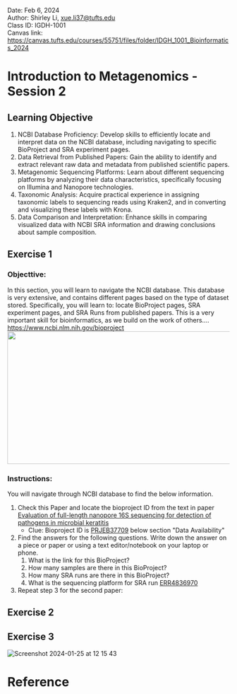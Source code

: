 Date: Feb 6, 2024   
Author: Shirley Li, xue.li37@tufts.edu     
Class ID: IGDH-1001    
Canvas link: https://canvas.tufts.edu/courses/55751/files/folder/IDGH_1001_Bioinformatics_2024 
# Introduction to Metagenomics - Session 2
## Learning Objective
1.	NCBI Database Proficiency: Develop skills to efficiently locate and interpret data on the NCBI database, including navigating to specific BioProject and SRA experiment pages.
2.	Data Retrieval from Published Papers: Gain the ability to identify and extract relevant raw data and metadata from published scientific papers.
3.	Metagenomic Sequencing Platforms: Learn about different sequencing platforms by analyzing their data characteristics, specifically focusing on Illumina and Nanopore technologies.
4.	Taxonomic Analysis: Acquire practical experience in assigning taxonomic labels to sequencing reads using Kraken2, and in converting and visualizing these labels with Krona.
5.	Data Comparison and Interpretation: Enhance skills in comparing visualized data with NCBI SRA information and drawing conclusions about sample composition.

## Exercise 1
### Objecttive: 
In this section, you will learn to navigate the NCBI database. This database is very extensive, and contains different pages based on the type of dataset stored. Specifically, you will learn to: locate BioProject pages, SRA experiment pages, and SRA Runs from published papers.
This is a very important skill for bioinformatics, as we build on the work of others....        
https://www.ncbi.nlm.nih.gov/bioproject  
<img src="https://github.com/shirleyxueli41/Tufts_workshops/assets/88347911/32383594-b895-4f0b-9107-882313c69304" width="900" height="300">    
### Instructions:
You will navigate through NCBI database to find the below information. 

1. Check this Paper and locate the bioproject ID from the text in paper [Evaluation of full-length nanopore 16S sequencing for detection of pathogens in microbial keratitis](https://peerj.com/articles/10778/)                
    * Clue: Bioproject ID is [PRJEB37709](https://www.ncbi.nlm.nih.gov/bioproject/PRJEB37709/) below section "Data Availability"        
2. Find the answers for the following questions. Write down the answer on a piece or paper or using a text editor/notebook on your laptop or phone.        
    1. What is the link for this BioProject?             
    2. How many samples are there in this BioProject?
    3. How many SRA runs are there in this BioProject?        
    4. What is the sequencing platform for SRA run [ERR4836970](https://www.ncbi.nlm.nih.gov/sra/?term=ERR4836970)
3. Repeat step 3 for the second paper:
   


## Exercise 2

## Exercise 3

![Screenshot 2024-01-25 at 12 15 43](https://github.com/shirleyxueli41/Tufts_workshops/assets/88347911/2f08cced-598b-45a0-a363-b421bdc9a4d3)

# Reference
